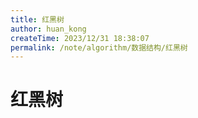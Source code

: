 ```yaml
---
title: 红黑树
author: huan_kong
createTime: 2023/12/31 18:38:07
permalink: /note/algorithm/数据结构/红黑树
---
```


# 红黑树